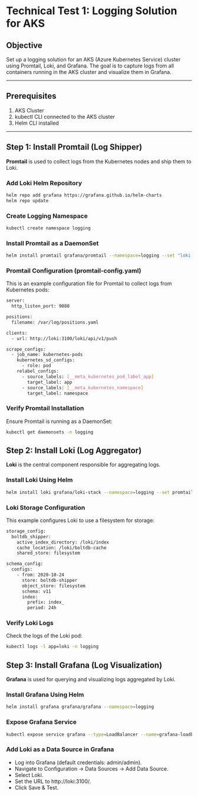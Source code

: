 # Technical Test 1: Logging Solution for AKS

## Objective
Set up a logging solution for an AKS (Azure Kubernetes Service) cluster using Promtail, Loki, and Grafana. The goal is to capture logs from all containers running in the AKS cluster and visualize them in Grafana.

---

## Prerequisites
1. AKS Cluster
2. kubectl CLI connected to the AKS cluster
3. Helm CLI installed

---



## Step 1: Install Promtail (Log Shipper)

**Promtail** is used to collect logs from the Kubernetes nodes and ship them to Loki.

### Add Loki Helm Repository
```bash
helm repo add grafana https://grafana.github.io/helm-charts
helm repo update
```
### Create Logging Namespace
```bash
kubectl create namespace logging
```
### Install Promtail as a DaemonSet
```bash
helm install promtail grafana/promtail --namespace=logging --set "loki.serviceName=loki"
```
### Promtail Configuration (promtail-config.yaml)
This is an example configuration file for Promtail to collect logs from Kubernetes pods:
```bash
server:
  http_listen_port: 9080

positions:
  filename: /var/log/positions.yaml

clients:
  - url: http://loki:3100/loki/api/v1/push

scrape_configs:
  - job_name: kubernetes-pods
    kubernetes_sd_configs:
      - role: pod
    relabel_configs:
      - source_labels: [__meta_kubernetes_pod_label_app]
        target_label: app
      - source_labels: [__meta_kubernetes_namespace]
        target_label: namespace
```
### Verify Promtail Installation
Ensure Promtail is running as a DaemonSet:
```bash
kubectl get daemonsets -n logging
```

## Step 2: Install Loki (Log Aggregator)

**Loki** is the central component responsible for aggregating logs.

### Install Loki Using Helm
```bash
helm install loki grafana/loki-stack --namespace=logging --set promtail.enabled=false
```
### Loki Storage Configuration
This example configures Loki to use a filesystem for storage:
```bash
storage_config:
  boltdb_shipper:
    active_index_directory: /loki/index
    cache_location: /loki/boltdb-cache
    shared_store: filesystem

schema_config:
  configs:
    - from: 2020-10-24
      store: boltdb-shipper
      object_store: filesystem
      schema: v11
      index:
        prefix: index_
        period: 24h
```
### Verify Loki Logs
Check the logs of the Loki pod:
```bash
kubectl logs -l app=loki -n logging
```


## Step 3: Install Grafana (Log Visualization)

**Grafana** is used for querying and visualizing logs aggregated by Loki.

### Install Grafana Using Helm
```bash
helm install grafana grafana/grafana --namespace=logging
```
### Expose Grafana Service
```bash
kubectl expose service grafana --type=LoadBalancer --name=grafana-loadbalancer -n logging
```
### Add Loki as a Data Source in Grafana
* Log into Grafana (default credentials: admin/admin).
* Navigate to Configuration -> Data Sources -> Add Data Source.
* Select Loki.
* Set the URL to http://loki:3100/.
* Click Save & Test.
